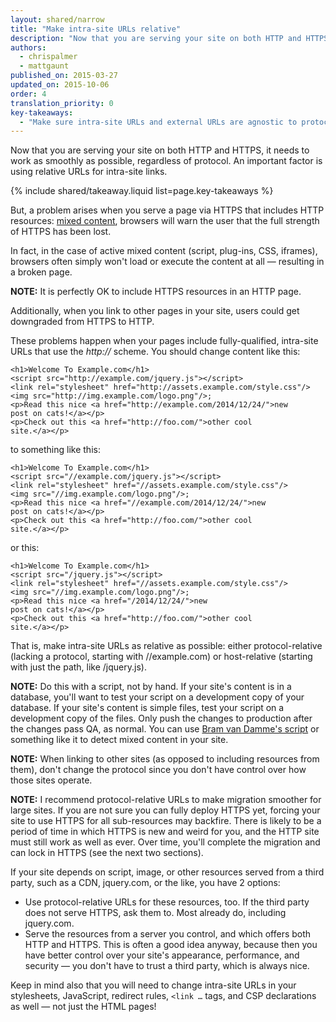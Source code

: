 ```yaml
---
layout: shared/narrow
title: "Make intra-site URLs relative"
description: "Now that you are serving your site on both HTTP and HTTPS, it needs to work as smoothly as possible, regardless of protocol. An important factor is using relative URLs for intra-site links."
authors:
  - chrispalmer
  - mattgaunt
published_on: 2015-03-27
updated_on: 2015-10-06
order: 4
translation_priority: 0
key-takeaways:
  - "Make sure intra-site URLs and external URLs are agnostic to protocol, i.e. make sure you use relative paths or leave out the protocol like //example.com/something.js"
---
```


<p class="intro">
  Now that you are serving your site on both HTTP and HTTPS, it needs to work as smoothly as possible, regardless of protocol. An important factor is using relative URLs for intra-site links.
</p>

{% include shared/takeaway.liquid list=page.key-takeaways %}

But, a problem arises when you serve a page via HTTPS
that includes HTTP resources: [mixed
content](http://www.w3.org/TR/mixed-content/), browsers will warn the user that the full strength
of HTTPS has been lost.

In fact, in the case of active mixed content (script, plug-ins, CSS, iframes),
browsers often simply won't load or execute the content at all — resulting in a
broken page.

**NOTE:** It is perfectly OK to include HTTPS resources in an HTTP page.

Additionally, when you link to other pages in your site, users could get
downgraded from HTTPS to HTTP.

These problems happen when your pages include fully-qualified, intra-site URLs
that use the *http://* scheme. You should change content like this:

    <h1>Welcome To Example.com</h1>
    <script src="http://example.com/jquery.js"></script>
    <link rel="stylesheet" href="http://assets.example.com/style.css"/>
    <img src="http://img.example.com/logo.png"/>;
    <p>Read this nice <a href="http://example.com/2014/12/24/">new
    post on cats!</a></p>
    <p>Check out this <a href="http://foo.com/">other cool
    site.</a></p>

to something like this:

    <h1>Welcome To Example.com</h1>
    <script src="//example.com/jquery.js"></script>
    <link rel="stylesheet" href="//assets.example.com/style.css"/>
    <img src="//img.example.com/logo.png"/>;
    <p>Read this nice <a href="//example.com/2014/12/24/">new
    post on cats!</a></p>
    <p>Check out this <a href="http://foo.com/">other cool
    site.</a></p>

or this:

    <h1>Welcome To Example.com</h1>
    <script src="/jquery.js"></script>
    <link rel="stylesheet" href="//assets.example.com/style.css"/>
    <img src="//img.example.com/logo.png"/>;
    <p>Read this nice <a href="/2014/12/24/">new
    post on cats!</a></p>
    <p>Check out this <a href="http://foo.com/">other cool
    site.</a></p>

That is, make intra-site URLs as relative as possible: either protocol-relative
(lacking a protocol, starting with //example.com) or host-relative (starting
with just the path, like /jquery.js).

**NOTE:** Do this with a script, not by hand. If your site's content is in a
database, you'll want to test your script on a development copy of your
database. If your site's content is simple files, test your script on a
development copy of the files. Only push the changes to production after the
changes pass QA, as normal. You can use [Bram van Damme's
script](https://github.com/bramus/mixed-content-scan) or something like it to
detect mixed content in your site.

**NOTE:** When linking to other sites (as opposed to including resources from
them), don't change the protocol since you don't have control over how those
sites operate.

**NOTE:** I recommend protocol-relative URLs to make migration smoother for
large sites. If you are not sure you can fully deploy HTTPS yet, forcing your
site to use HTTPS for all sub-resources may backfire. There is likely to be a
period of time in which HTTPS is new and weird for you, and the HTTP site must
still work as well as ever. Over time, you'll complete the migration and can
lock in HTTPS (see the next two sections).

If your site depends on script, image, or other resources served from a third
party, such as a CDN, jquery.com, or the like, you have 2 options:

* Use protocol-relative URLs for these resources, too. If the third party does
  not serve HTTPS, ask them to. Most already do, including jquery.com.
* Serve the resources from a server you control, and which offers both HTTP and
  HTTPS. This is often a good idea anyway, because then you have better control
  over your site's appearance, performance, and security — you don't have to
  trust a third party, which is always nice.

Keep in mind also that you will need to change intra-site URLs in your
stylesheets, JavaScript, redirect rules, `<link …` tags, and CSP
declarations as well — not just the HTML pages!

